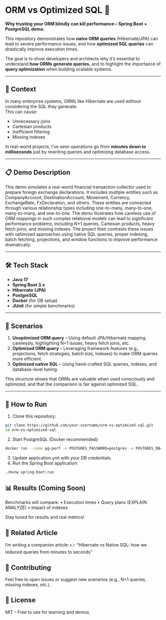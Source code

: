 # ORM vs Optimized SQL 🚀

**Why trusting your ORM blindly can kill performance – Spring Boot + PostgreSQL demo.**

This repository demonstrates how **naïve ORM queries** (Hibernate/JPA) can lead to severe performance issues, and how **optimized SQL queries** can drastically improve execution times.  

The goal is to show developers and architects why it’s essential to understand **how ORMs generate queries**, and to highlight the importance of **query optimization** when building scalable systems.

---

## 🔎 Context
In many enterprise systems, ORMs like Hibernate are used without considering the SQL they generate.  
This can cause:
- Unnecessary joins
- Cartesian products
- Inefficient filtering
- Missing indexes  

In real-world projects, I’ve seen operations go from **minutes down to milliseconds** just by rewriting queries and optimizing database access.

---

## 📋 Demo Description
This demo simulates a real-world financial transaction collector used to prepare foreign exchange declarations. It includes multiple entities such as CompanyAccount, DestinationAccount, Movement, Currency, ExchangeRate, FxDeclaration, and others. These entities are connected through various relationship types including one-to-many, many-to-one, many-to-many, and one-to-one. The demo illustrates how careless use of ORM mappings in such complex relational models can lead to significant performance problems, including N+1 queries, Cartesian products, heavy fetch joins, and missing indexes. The project then contrasts these issues with optimized approaches using native SQL queries, proper indexing, batch fetching, projections, and window functions to improve performance dramatically.

---

## 🛠️ Tech Stack
- **Java 17**
- **Spring Boot 3.x**
- **Hibernate (JPA)**
- **PostgreSQL**
- **Docker** (for DB setup)
- **JUnit** (for simple benchmarks)

---

## 📌 Scenarios
1. **Unoptimized ORM query** – Using default JPA/Hibernate mapping carelessly, highlighting N+1 issues, heavy fetch joins, etc.  
2. **Optimized ORM query** – Leveraging framework features (e.g., projections, fetch strategies, batch size, indexes) to make ORM queries more efficient.  
3. **Optimized native SQL** – Using hand-crafted SQL queries, indexes, and database-level tuning.  

This structure shows that ORMs are valuable when used consciously and optimized, and that the comparison is fair against optimized SQL.

---

## 🚀 How to Run
1. Clone this repository:
```bash
git clone https://github.com/your-username/orm-vs-optimized-sql.git
cd orm-vs-optimized-sql
```

2. Start PostgreSQL (Docker recommended):
```bash
docker run --name pg-perf -e POSTGRES_PASSWORD=postgres -e POSTGRES_DB=performance_demo -p 5432:5432 -d postgres:15-alpine
```

3. Update application.yml with your DB credentials.
4. Run the Spring Boot application:
```bash
./mvnw spring-boot:run
```

## 📊 Results (Coming Soon)
Benchmarks will compare:
	•	Execution times
	•	Query plans (EXPLAIN ANALYZE)
	•	Impact of indexes

Stay tuned for results and real metrics!

## 📖 Related Article
I’m writing a companion article:
👉 “Hibernate vs Native SQL: how we reduced queries from minutes to seconds”

## 🤝 Contributing
Feel free to open issues or suggest new scenarios (e.g., N+1 queries, missing indexes, etc.).

## 📌 License
MIT – Free to use for learning and demos.